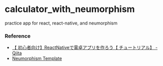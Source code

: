 # calculator_with_neumorphism
practice app for react, react-native, and neumorphism

### Reference
- [【 初心者向け】ReactNativeで電卓アプリを作ろう【 チュートリアル】 - Qiita](https://qiita.com/chain_saw_man/items/0f3bded89f4f6b727826)
- [Neumorphism Template](https://neumorphism.io/#55b9f3)
